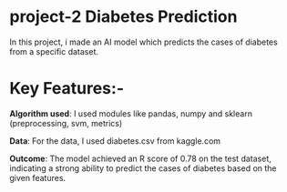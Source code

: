 # project-2 Diabetes Prediction
In this project, i made an AI model which predicts the cases of diabetes from a specific dataset.
# **Key Features:-**
**Algorithm used**: I used modules like pandas, numpy and sklearn (preprocessing, svm, metrics)

**Data**: For the data, I used diabetes.csv from kaggle.com

**Outcome**: The model achieved an R score of 0.78 on the test dataset, indicating a strong ability to predict the cases of diabetes based on the given features.
